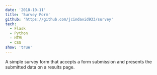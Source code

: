 ```yaml
---
date: '2018-10-11'
title: 'Survey Form'
github: 'https://github.com/jcindavid933/survey'
tech:
  - Flask
  - Python
  - HTML
  - CSS
show: 'true'
---
```


A simple survey form that accepts a form submission and presents the submitted data on a results page.

